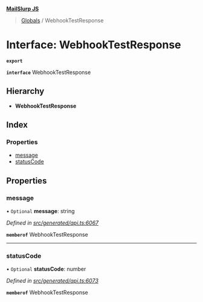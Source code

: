 **[MailSlurp JS](../README.md)**

> [Globals](../README.md) / WebhookTestResponse

# Interface: WebhookTestResponse

**`export`** 

**`interface`** WebhookTestResponse

## Hierarchy

* **WebhookTestResponse**

## Index

### Properties

* [message](webhooktestresponse.md#message)
* [statusCode](webhooktestresponse.md#statuscode)

## Properties

### message

• `Optional` **message**: string

*Defined in [src/generated/api.ts:6067](https://github.com/mailslurp/mailslurp-client/blob/5a4fc29/src/generated/api.ts#L6067)*

**`memberof`** WebhookTestResponse

___

### statusCode

• `Optional` **statusCode**: number

*Defined in [src/generated/api.ts:6073](https://github.com/mailslurp/mailslurp-client/blob/5a4fc29/src/generated/api.ts#L6073)*

**`memberof`** WebhookTestResponse
